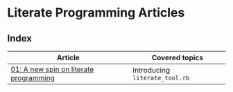 # Literate Programming Articles

## Index

|Article                                                                                      | Covered topics                   |
|---------------------------------------------------------------------------------------------|----------------------------------|
|[01: A new spin on literate programming](01-a-new-spin-on-literate-programming/article.md)   | Introducing `literate_tool.rb`   |
